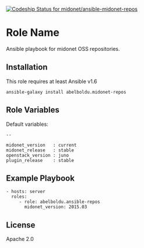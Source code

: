 [![Codeship Status for midonet/ansible-midonet-repos](https://codeship.com/projects/3e024f00-e2b4-0132-4034-0ebe16c39f2d/status?branch=master)](https://www.codeship.io/projects/81530)

Role Name
=========

Ansible playbook for midonet OSS repositories.

Installation
------------

This role requires at least Ansible v1.6

    ansible-galaxy install abelboldu.midonet-repos

Role Variables
--------------

Default variables:

    --

    midonet_version   : current
    midonet_release   : stable
    openstack_version : juno
    plugin_release    : stable


Example Playbook
----------------

    - hosts: server
      roles:
         - role: abelboldu.ansible-repos
		   midonet_version: 2015.03

License
-------

Apache 2.0

